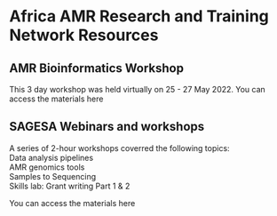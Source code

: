 # Africa AMR Research and Training Network Resources

## AMR Bioinformatics Workshop
This 3 day workshop was held virtually on 25 - 27 May 2022. You can access the materials here

## SAGESA Webinars and workshops
A series of 2-hour workshops coverred the following topics:     
Data analysis pipelines        
AMR genomics tools     
Samples to Sequencing      
Skills lab: Grant writing Part 1 & 2  

You can access the materials here
